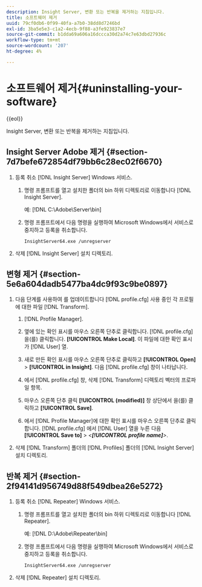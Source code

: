```yaml
---
description: Insight Server, 변환 또는 반복을 제거하는 지침입니다.
title: 소프트웨어 제거
uuid: 79cf0db6-0f99-40fa-a7b0-38dd8d7246bd
exl-id: 3ba5e5e3-c1a2-4ecb-9f88-a3fe923837e7
source-git-commit: b1dda69a606a16dccca30d2a74c7e63dbd27936c
workflow-type: tm+mt
source-wordcount: '207'
ht-degree: 4%

---
```


# 소프트웨어 제거{#uninstalling-your-software}

{{eol}}

Insight Server, 변환 또는 반복을 제거하는 지침입니다.

## Insight Server Adobe 제거 {#section-7d7befe672854df79bb6c28ec02f6670}

1. 등록 취소 [!DNL Insight Server] Windows 서비스.

   1. 명령 프롬프트를 열고 설치한 폴더의 bin 하위 디렉토리로 이동합니다 [!DNL Insight Server].

      예: [!DNL C:\Adobe\Server\bin]

   1. 명령 프롬프트에서 다음 명령을 실행하여 Microsoft Windows에서 서비스로 중지하고 등록을 취소합니다.

      ```
      InsightServer64.exe /unregserver
      ```

1. 삭제 [!DNL Insight Server] 설치 디렉토리.

## 변형 제거 {#section-5e6a604dadb5477ba4dc9f93c9be0897}

1. 다음 단계를 사용하여 를 업데이트합니다 [!DNL profile.cfg] 사용 중인 각 프로필에 대한 파일 [!DNL Transform].

   1.  [!DNL Profile Manager].
   1. 옆에 있는 확인 표시를 마우스 오른쪽 단추로 클릭합니다. [!DNL profile.cfg] 을(를) 클릭합니다. **[!UICONTROL Make Local]**. 이 파일에 대한 확인 표시가 [!DNL User] 열.

   1. 새로 만든 확인 표시를 마우스 오른쪽 단추로 클릭하고 **[!UICONTROL Open]** > **[!UICONTROL in Insight]**. 다음 [!DNL profile.cfg] 창이 나타납니다.

   1. 에서 [!DNL profile.cfg] 창, 삭제 [!DNL Transform] 디렉토리 벡터의 프로파일 항목.

   1. 마우스 오른쪽 단추 클릭 **[!UICONTROL (modified)]** 창 상단에서 을(를) 클릭하고 **[!UICONTROL Save]**.

   1. 에서 [!DNL Profile Manager]에 대한 확인 표시를 마우스 오른쪽 단추로 클릭합니다. [!DNL profile.cfg] 에서 [!DNL User] 열을 누른 다음 **[!UICONTROL Save to]** > *&lt;**[!UICONTROL profile name]**>*.

1. 삭제 [!DNL Transform] 폴더의 [!DNL Profiles] 폴더의 [!DNL Insight Server] 설치 디렉토리.

## 반복 제거 {#section-2f94141d956749d88f549dbea26e5272}

1. 등록 취소 [!DNL Repeater] Windows 서비스.

   1. 명령 프롬프트를 열고 설치한 폴더의 bin 하위 디렉토리로 이동합니다 [!DNL Repeater].

      예: [!DNL D:\Adobe\Repeater\bin]

   1. 명령 프롬프트에서 다음 명령을 실행하여 Microsoft Windows에서 서비스로 중지하고 등록을 취소합니다.

      ```
      InsightServer64.exe /unregserver
      ```

1. 삭제 [!DNL Repeater] 설치 디렉토리.
